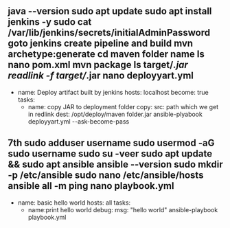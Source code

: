 java --version
sudo apt update
sudo apt install jenkins -y
sudo cat /var/lib/jenkins/secrets/initialAdminPassword
goto jenkins create pipeline and build
mvn archetype:generate
cd maven folder name
ls
nano pom.xml
mvn package
ls target/*.jar
readlink -f target/*.jar
nano deployyart.yml
---

- name: Deploy artifact built by jenkins
  hosts: localhost
  become: true
  tasks:
    - name: copy JAR to deployment folder
      copy:
       src: path which we get in redlink
       dest: /opt/deploy/maven folder.jar
       ansible-plyabook deployyart.yml --ask-become-pass


7th
sudo adduser username
sudo usermod -aG sudo username
sudo su -veer
sudo apt update && sudo apt ansible
ansible --version
sudo mkdir -p /etc/ansible
sudo nano /etc/ansible/hosts
ansible all -m ping
nano playbook.yml
---
- name: basic hello world
  hosts: all
  tasks:
   - name:print hello world
     debug:
       msg: "hello world"
 ansible-playbook playbook.yml    
